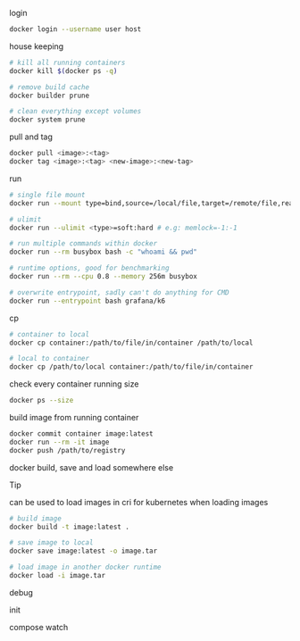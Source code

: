 login
```bash
docker login --username user host
```

house keeping
```bash
# kill all running containers 
docker kill $(docker ps -q)

# remove build cache
docker builder prune

# clean everything except volumes
docker system prune
```

pull and tag
```bash
docker pull <image>:<tag>
docker tag <image>:<tag> <new-image>:<new-tag>
```

run
```bash
# single file mount
docker run --mount type=bind,source=/local/file,target=/remote/file,readonly alpine

# ulimit
docker run --ulimit <type>=soft:hard # e.g: memlock=-1:-1

# run multiple commands within docker
docker run --rm busybox bash -c "whoami && pwd"

# runtime options, good for benchmarking
docker run --rm --cpu 0.8 --memory 256m busybox

# overwrite entrypoint, sadly can't do anything for CMD
docker run --entrypoint bash grafana/k6
```

cp
```bash
# container to local
docker cp container:/path/to/file/in/container /path/to/local

# local to container
docker cp /path/to/local container:/path/to/file/in/container
```

check every container running size
```bash
docker ps --size
```

build image from running container
```bash
docker commit container image:latest
docker run --rm -it image
docker push /path/to/registry
```

docker build, save and load somewhere else
>[!tip]
can be used to load images in cri for kubernetes when loading images
```bash
# build image
docker build -t image:latest .

# save image to local
docker save image:latest -o image.tar

# load image in another docker runtime
docker load -i image.tar
```

debug

init

compose watch